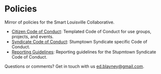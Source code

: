 Policies
========

Mirror of policies for the Smart Louisville Collaborative. 

* [Citizen Code of Conduct](citizen_code_of_conduct.md): Templated Code of Conduct for use groups, projects, and events.
* [Syndicate Code of Conduct](syndicate_code_of_conduct.md): Stumptown Syndicate specific Code of Conduct.
* [Reporting Guidelines](reporting_guidelines.md): Reporting guidelines for the Stupmtown Syndicate Code of Conduct.

Questions or comments? Get in touch with us ed.blayney@gmail.com.
